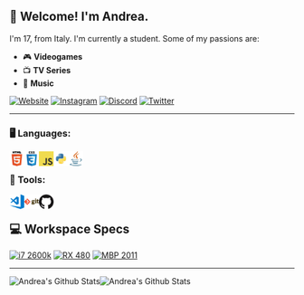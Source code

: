 ## 👋 Welcome! I'm Andrea.
I'm 17, from Italy. I'm currently a student.
Some of my passions are:
- 🎮 **Videogames**
- 📺 **TV Series**
- 🎵 **Music**

[![Website](https://img.shields.io/website?label=portfolio&style=for-the-badge&url=https%3A%2F%2Fnilaerdna.github.io)](https://nilaerdna.github.io)
[![Instagram](https://img.shields.io/badge/instagram-%23E4405F.svg?&style=for-the-badge&logo=instagram&logoColor=white)](https://www.instagram.com/andrealin.exe/)
[![Discord](https://img.shields.io/badge/discord-%237289DA.svg?&style=for-the-badge&logo=discord&logoColor=white)](https://www.dsc.bio/atlantis)
[![Twitter](https://img.shields.io/twitter/follow/nilaerdna?color=1DA1F2&logo=twitter&style=for-the-badge)](https://twitter.com/intent/follow?original_referer=https%3A%2F%2Fgithub.com%2Fnilaerdna&screen_name=nilaerdna)

---

### 🖥️ Languages:

<img align="left" alt="HTML5" width="26px" src="https://raw.githubusercontent.com/github/explore/80688e429a7d4ef2fca1e82350fe8e3517d3494d/topics/html/html.png" />

<img align="left" alt="CSS3" width="26px" src="https://raw.githubusercontent.com/github/explore/80688e429a7d4ef2fca1e82350fe8e3517d3494d/topics/css/css.png" />

<img align="left" alt="JavaScript" width="26px" src="https://raw.githubusercontent.com/github/explore/80688e429a7d4ef2fca1e82350fe8e3517d3494d/topics/javascript/javascript.png" />

<img align="left" alt="CSS3" width="26px" src="https://raw.githubusercontent.com/github/explore/80688e429a7d4ef2fca1e82350fe8e3517d3494d/topics/python/python.png" />

<img align="left" alt="Java" width="26px" src="https://raw.githubusercontent.com/github/explore/78df643247d429f6cc873026c0622819ad797942/topics/java/java.png" />

<!--
<img align="left" alt="React" width="26px" src="https://raw.githubusercontent.com/github/explore/80688e429a7d4ef2fca1e82350fe8e3517d3494d/topics/react/react.png" />
<img align="left" alt="Node.js" width="26px" src="https://raw.githubusercontent.com/github/explore/80688e429a7d4ef2fca1e82350fe8e3517d3494d/topics/nodejs/nodejs.png" />
<img align="left" alt="Flutter" width="26px" src="https://raw.githubusercontent.com/github/explore/78df643247d429f6cc873026c0622819ad797942/topics/flutter/flutter.png" />
-->

<br/>

### 🔧 Tools:

<img align="left" alt="Visual Studio Code" width="26px" src="https://raw.githubusercontent.com/github/explore/80688e429a7d4ef2fca1e82350fe8e3517d3494d/topics/visual-studio-code/visual-studio-code.png" />

<img align="left" alt="Git" width="26px" src="https://raw.githubusercontent.com/github/explore/80688e429a7d4ef2fca1e82350fe8e3517d3494d/topics/git/git.png" />

<img align="left" alt="GitHub" width="26px" src="https://raw.githubusercontent.com/github/explore/78df643247d429f6cc873026c0622819ad797942/topics/github/github.png" />

<br/>

## 💻 Workspace Specs
[![i7 2600k](https://img.shields.io/badge/intel-core%20i7%202600k-%230071C5.svg?&style=for-the-badge&logo=intel&logoColor=white)](https://ark.intel.com/content/www/it/it/ark/products/52214/intel-core-i7-2600k-processor-8m-cache-up-to-3-80-ghz.html)
[![RX 480](https://img.shields.io/badge/AMD-Radeon%20RX%20480-%23ED1C24.svg?&style=for-the-badge&logo=amd&logoColor=white)](https://www.amd.com/en/products/graphics/radeon-rx-480)
[![MBP 2011](https://img.shields.io/badge/apple-macbook%20pro%202011-%23999999.svg?&style=for-the-badge&logo=apple&logoColor=white)](https://support.apple.com/kb/sp645?locale=it_IT)

---

<img align="left" height="150px" alt="Andrea's Github Stats" src="https://github-readme-stats.vercel.app/api?username=nilaerdna&hide_title=true&show_icons=true&count_private=true&bg_color=363434&title_color=efecec&icon_color=62929a&text_color=efecec"/>

<img align="left" height="150px" alt="Andrea's Github Stats" src="https://github-readme-stats.vercel.app/api/top-langs/?username=nilaerdna&layout=compact&bg_color=363434&title_color=efecec&icon_color=62929a&text_color=efecec"/>
